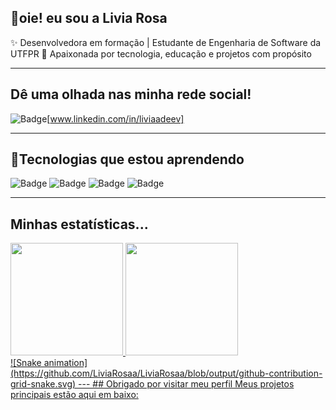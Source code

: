 ## 👋oie! eu sou a Livia Rosa

✨ Desenvolvedora em formação | Estudante de Engenharia de Software da UTFPR
🎯 Apaixonada por tecnologia, educação e projetos com propósito  

---
## Dê uma olhada nas minha rede social!
![Badge](https://img.shields.io/badge/-LINKEDIN-blue?logo=linkedin&logoColor=white&style=for-the-badge)[www.linkedin.com/in/liviaadeev]

---
## 🚀Tecnologias que estou aprendendo
![Badge](https://img.shields.io/badge/-HTML-pink?logo=html5&logoColor=black&style=for-the-badge)
![Badge](https://img.shields.io/badge/-CSS-yellow?logo=css&logoColor=black&style=for-the-badge)
![Badge](https://img.shields.io/badge/-MYSQL-purple?logo=mysql&logoColor=black&style=for-the-badge)
![Badge](https://img.shields.io/badge/-C-grey?logo=c&logoColor=black&style=for-the-badge)

---
## Minhas estatísticas...
<div>
<a href="https://github.com/LiviaRosaa">
<img loading="lazy" height="180em" src="https://github-readme-stats.vercel.app/api/top-langs/?LiviaRosaa&layout=compact&langs_count=7&theme=dracula"/>
<img loading="lazy" height="180em" src="https://github-readme-stats.vercel.app/api?LiviaRosaa&show_icons=true&theme=dracula&include_all_commits=true&count_private=true"/>
</div>
![Snake animation](https://github.com/LiviaRosaa/LiviaRosaa/blob/output/github-contribution-grid-snake.svg)
---
## Obrigado por visitar meu perfil
Meus projetos principais estão aqui em baixo:

